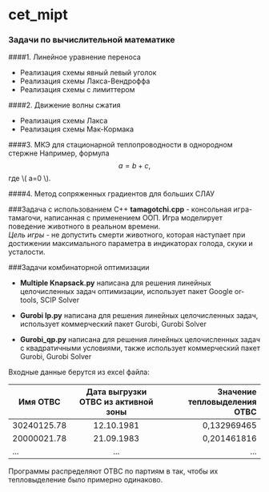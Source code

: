 # cet_mipt


### Задачи по вычислительной математике


####1. Линейное уравнение переноса


- Реализация схемы явный левый уголок
- Реализация схемы Лакса-Вендроффа
- Реализация схемы с лимиттером<bs>


####2. Движение волны сжатия


- Реализация схемы Лакса
- Реализация схемы Мак-Кормака

####3. МКЭ для стационарной теплопроводности в однородном стержне
Например, формула $$ a=b+c, $$ где \\( a=0 \\).

####4. Метод сопряженных градиентов для больших СЛАУ


###Задача с использованием C++
**tamagotchi.cpp** - консольная игра-тамагочи, написанная с применением ООП. Игра моделирует поведение животного в реальном времени.<br>
*Цель игры* - не допустить смерти животного, которая наступает при достижении максимального параметра в 
индикаторах голода, скуки и усталости.


###Задачи комбинаторной оптимизации
- **Multiple Knapsack.py** написана для решения линейных целочисленных задач оптимизации, использует пакет Google or-tools,
SCIP Solver

- **Gurobi lp.py** написана для решения линейных целочисленных задач, использует коммерческий пакет Gurobi, Gurobi Solver

- **Gurobi_qp.py** написана для решения линейных целочисленных задач с квадратичными условиями, также использует коммерческий 
пакет Gurobi, Gurobi Solver

Входные данные берутся из excel файла: 

| Имя ОТВС        | Дата выгрузки ОТВС из активной зоны           | Значение тепловыделения ОТВС  |
| ------------- |:-------------:| -----:|
| 30240125.78      | 12.10.1981| 0,132969465 |
| 20000021.78     | 21.09.1983      |   0,201461816 |
| ... | ...      |   ... |<bs>
Программы распределяют ОТВС по партиям в так, чтобы их тепловыделение было примерно одинаково.
